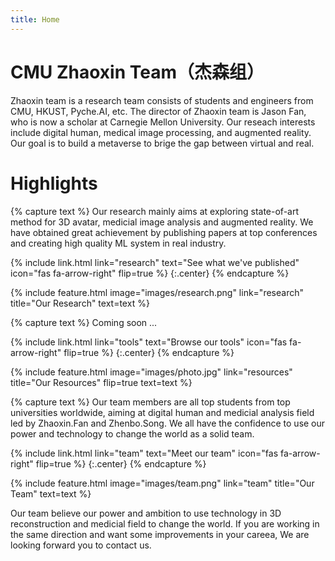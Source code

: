 ```yaml
---
title: Home
---
```


# CMU Zhaoxin Team（杰森组）

Zhaoxin team is a research team consists of students and engineers from CMU, HKUST, Pyche.AI, etc. The director of Zhaoxin team is Jason Fan, who is now a scholar at Carnegie Mellon University. Our reseach interests include digital human, medical image processing, and augmented reality. Our goal is to build a metaverse to brige the gap between virtual and real.



# Highlights

{% capture text %}
Our research mainly aims at exploring state-of-art method for 3D avatar, medicial image analysis and augmented reality. We have obtained great achievement by publishing papers at top conferences and creating high quality ML system in real industry.

{%
  include link.html
  link="research"
  text="See what we've published"
  icon="fas fa-arrow-right"
  flip=true
%}
{:.center}
{% endcapture %}

{%
  include feature.html
  image="images/research.png"
  link="research"
  title="Our Research"
  text=text
%}

{% capture text %}
Coming soon ...

{%
  include link.html
  link="tools"
  text="Browse our tools"
  icon="fas fa-arrow-right"
  flip=true
%}
{:.center}
{% endcapture %}

{%
  include feature.html
  image="images/photo.jpg"
  link="resources"
  title="Our Resources"
  flip=true
  text=text
%}

{% capture text %}
Our team members are all top students from top universities worldwide, aiming at digital human and medicial analysis field led by Zhaoxin.Fan and Zhenbo.Song. We all have the confidence to use our power and technology to change the world as a solid team.

{%
  include link.html
  link="team"
  text="Meet our team"
  icon="fas fa-arrow-right"
  flip=true
%}
{:.center}
{% endcapture %}

{%
  include feature.html
  image="images/team.png"
  link="team"
  title="Our Team"
  text=text
%}

Our team believe our power and ambition to use technology in 3D reconstruction and medicial field to change the world. If you are working in the same direction and want some improvements in your careea, We are looking forward you to contact us.
